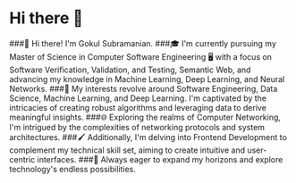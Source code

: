 # Hi there 👋

###👋 Hi there! I'm Gokul Subramanian.
###🎓 I'm currently pursuing my Master of Science in Computer Software Engineering 🖥️ with a focus on Software Verification, Validation, and Testing, Semantic Web, and advancing my knowledge in Machine Learning, Deep Learning, and Neural Networks.
###🤖 My interests revolve around Software Engineering, Data Science, Machine Learning, and Deep Learning. I'm captivated by the intricacies of creating robust algorithms and leveraging data to derive meaningful insights.
###🌐 Exploring the realms of Computer Networking, I'm intrigued by the complexities of networking protocols and system architectures.
###🖌️ Additionally, I'm delving into Frontend Development to complement my technical skill set, aiming to create intuitive and user-centric interfaces.
###🧠 Always eager to expand my horizons and explore technology's endless possibilities.
